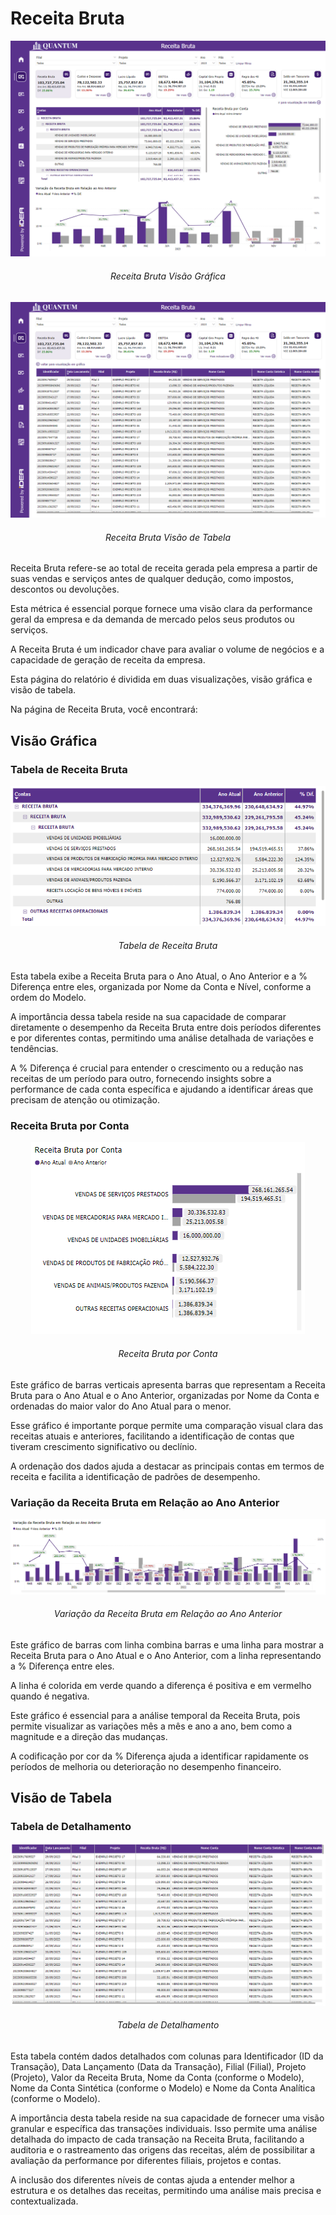 # Receita Bruta

<p><div align="center">
  <img src="../assets/contabilidade_rb_page1.png" alt="Receita Bruta Page 1">
  <h6>Receita Bruta Visão Gráfica</h6>
  <img src="../assets/contabilidade_rb_page2.png" alt="Receita Bruta Page 2">
  <h6>Receita Bruta Visão de Tabela</h6>
</div></p>

Receita Bruta refere-se ao total de receita gerada pela empresa a partir de suas vendas e serviços antes de qualquer dedução, como impostos, descontos ou devoluções. 

Esta métrica é essencial porque fornece uma visão clara da performance geral da empresa e da demanda de mercado pelos seus produtos ou serviços. 

A Receita Bruta é um indicador chave para avaliar o volume de negócios e a capacidade de geração de receita da empresa.

Esta página do relatório é dividida em duas visualizações, visão gráfica e visão de tabela.

Na página de Receita Bruta, você encontrará:

## Visão Gráfica
### Tabela de Receita Bruta

<div align="center">
  <img src="../assets/contabilidade_rb_tabela_contas.png" alt="Tabela de Receita Bruta">
  <h6>Tabela de Receita Bruta</h6>
</div>

Esta tabela exibe a Receita Bruta para o Ano Atual, o Ano Anterior e a % Diferença entre eles, organizada por Nome da Conta e Nível, conforme a ordem do Modelo. 

A importância dessa tabela reside na sua capacidade de comparar diretamente o desempenho da Receita Bruta entre dois períodos diferentes e por diferentes contas, permitindo uma análise detalhada de variações e tendências. 

A % Diferença é crucial para entender o crescimento ou a redução nas receitas de um período para outro, fornecendo insights sobre a performance de cada conta específica e ajudando a identificar áreas que precisam de atenção ou otimização.

### Receita Bruta por Conta

<div align="center">
  <img src="../assets/contabilidade_rb_receita_bruta_por_conta.png" alt="Receita Bruta por Conta">
  <h6>Receita Bruta por Conta</h6>
</div>

Este gráfico de barras verticais apresenta barras que representam a Receita Bruta para o Ano Atual e o Ano Anterior, organizadas por Nome da Conta e ordenadas do maior valor do Ano Atual para o menor. 

Esse gráfico é importante porque permite uma comparação visual clara das receitas atuais e anteriores, facilitando a identificação de contas que tiveram crescimento significativo ou declínio. 

A ordenação dos dados ajuda a destacar as principais contas em termos de receita e facilita a identificação de padrões de desempenho.

### Variação da Receita Bruta em Relação ao Ano Anterior

<div align="center">
  <img src="../assets/contabilidade_rb_variacao.png" alt="Variação da Receita Bruta em Relação ao Ano Anterior">
  <h6>Variação da Receita Bruta em Relação ao Ano Anterior</h6>
</div>

Este gráfico de barras com linha combina barras e uma linha para mostrar a Receita Bruta para o Ano Atual e o Ano Anterior, com a linha representando a % Diferença entre eles. 

A linha é colorida em verde quando a diferença é positiva e em vermelho quando é negativa. 

Este gráfico é essencial para a análise temporal da Receita Bruta, pois permite visualizar as variações mês a mês e ano a ano, bem como a magnitude e a direção das mudanças. 

A codificação por cor da % Diferença ajuda a identificar rapidamente os períodos de melhoria ou deterioração no desempenho financeiro.

## Visão de Tabela
### Tabela de Detalhamento

<div align="center">
  <img src="../assets/contabilidade_rb_tabela_detalhes.png" alt="Tabela de Detalhamento">
  <h6>Tabela de Detalhamento</h6>
</div>

Esta tabela contém dados detalhados com colunas para Identificador (ID da Transação), Data Lançamento (Data da Transação), Filial (Filial), Projeto (Projeto), Valor da Receita Bruta, Nome da Conta (conforme o Modelo), Nome da Conta Sintética (conforme o Modelo) e Nome da Conta Analítica (conforme o Modelo). 

A importância desta tabela reside na sua capacidade de fornecer uma visão granular e específica das transações individuais. Isso permite uma análise detalhada do impacto de cada transação na Receita Bruta, facilitando a auditoria e o rastreamento das origens das receitas, além de possibilitar a avaliação da performance por diferentes filiais, projetos e contas. 

A inclusão dos diferentes níveis de contas ajuda a entender melhor a estrutura e os detalhes das receitas, permitindo uma análise mais precisa e contextualizada.

